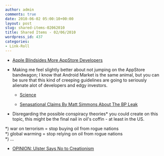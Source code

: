 ```yaml
---
author: admin
comments: true
date: 2010-06-02 05:00:10+00:00
layout: post
slug: shared-items-02062010
title: Shared Items - 02/06/2010
wordpress_id: 437
categories:
- Link-Roll
---
```


  * [Apple Blindsides More AppStore Developers](http://rss.slashdot.org/~r/Slashdot/slashdot/~3/2lq-MjCcJHA/Apple-Blindsides-More-AppStore-Developers)
  
- Making me feel slightly better about not jumping on the AppStore bandwagon; I know that Android Market is the same animal, but you can be sure that this kind of creeping guidelines are going to seriously alienate alot of developers and edgy investors.
  * [Science](http://cimota.com/blog/2010/05/31/science/)
  

  * [Senasational Claims By Matt Simmons About The BP Leak](http://feedproxy.google.com/~r/TheBigPicture/~3/GYyHOBfTHQ0/)
  
- Disregarding the possible conspiracy theories* you could create on this topic, this might be the final nail in oil's coffin - at least in the US.  
  
*) war on terrorism = stop buying oil from rogue nations  
*) global warming = stop relying on oil from rogue nations  
*) ...
  * [OPINION: Ulster Says No to Creationism](http://www.thegown.org.uk/2010/05/31/opinion-ulster-says-no-to-creationism/)
  

